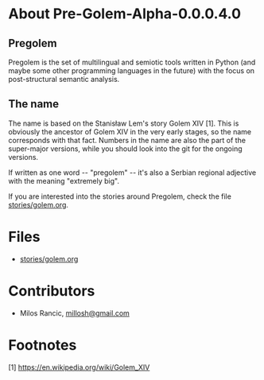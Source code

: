 # About Pre-Golem-Alpha-0.0.0.4.0

## Pregolem

Pregolem is the set of multilingual and semiotic tools written in
Python (and maybe some other programming languages in the future) with
the focus on post-structural semantic analysis.

## The name

The name is based on the Stanisław Lem's story Golem XIV [1]. This is
obviously the ancestor of Golem XIV in the very early stages, so the
name corresponds with that fact. Numbers in the name are also the part
of the super-major versions, while you should look into the git for
the ongoing versions.

If written as one word -- "pregolem" -- it's also a Serbian regional
adjective with the meaning "extremely big".

If you are interested into the stories around Pregolem, check the file
[stories/golem.org](stories/golem.org).

# Files

- [stories/golem.org](stories/golem.org)

# Contributors

- Milos Rancic, millosh@gmail.com

# Footnotes

[1] https://en.wikipedia.org/wiki/Golem_XIV